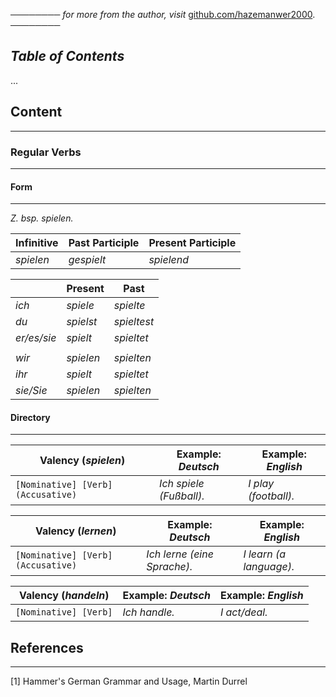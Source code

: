 ──────── *for more from the author, visit* [github.com/hazemanwer2000](https://github.com/hazemanwer2000). ────────
## *Table of Contents*
...
## Content
---
### Regular Verbs
---
#### Form
---
*Z. bsp. spielen.*

| Infinitive | Past Participle | Present Participle |
| ---------- | --------------- | ------------------ |
| *spielen*  | *gespielt*      | *spielend*         |

|             | Present   | Past        |
| ----------- | --------- | ----------- |
| *ich*       | *spiele*  | *spielte*   |
| *du*        | *spielst* | *spieltest* |
| *er/es/sie* | *spielt*  | *spieltet*  |
|             |           |             |
| *wir*       | *spielen* | *spielten*  |
| *ihr*       | *spielt*  | *spieltet*  |
| *sie/Sie*   | *spielen* | *spielten*  |
#### Directory
---

| Valency (*spielen*)                | Example: *Deutsch*      | Example: *English*   |
| ---------------------------------- | ----------------------- | -------------------- |
| `[Nominative] [Verb] (Accusative)` | *Ich spiele (Fußball).* | *I play (football).* |

| Valency (*lernen*)                 | Example: *Deutsch*          | Example: *English*      |
| ---------------------------------- | --------------------------- | ----------------------- |
| `[Nominative] [Verb] (Accusative)` | *Ich lerne (eine Sprache).* | *I learn (a language).* |

| Valency (*handeln*)   | Example: *Deutsch* | Example: *English* |
| --------------------- | ------------------ | ------------------ |
| `[Nominative] [Verb]` | *Ich handle.*      | *I act/deal.*      |
## References
---
[1] Hammer's German Grammar and Usage, Martin Durrel